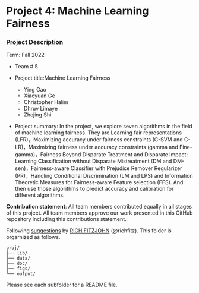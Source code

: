 # Project 4: Machine Learning Fairness

### [Project Description](doc/project4_desc.md)

Term: Fall 2022

+ Team # 5
+ Project title:Machine Learning Fairness
	+ Ying Gao
	+ Xiaoyuan Ge
	+ Christopher Halim
	+ Dhruv Limaye
	+ Zhejing Shi
	
+ Project summary: In the project, we explore seven algorithms in the field of machine learning fairness. They are Learning fair representations (LFR)，Maximizing accuracy under fairness constraints (C-SVM and C-LR)，Maximizing fairness under accuracy constraints (gamma and Fine-gamma)，Fairness Beyond Disparate Treatment and Disparate Impact: Learning Classification without Disparate Mistreatment (DM and DM-sen)，Fairness-aware Classifier with Prejudice Remover Regularizer (PR)，Handling Conditional Discrimination (LM and LPS) and Information Theoretic Measures for Fairness-aware Feature selection (FFS). And then use those algorithms to predict accuracy and calibration for different algorithms.
	
**Contribution statement**:  All team members contributed equally in all stages of this project. All team members approve our work presented in this GitHub repository including this contributions statement. 

Following [suggestions](http://nicercode.github.io/blog/2013-04-05-projects/) by [RICH FITZJOHN](http://nicercode.github.io/about/#Team) (@richfitz). This folder is orgarnized as follows.

```
proj/
├── lib/
├── data/
├── doc/
├── figs/
└── output/
```

Please see each subfolder for a README file.
